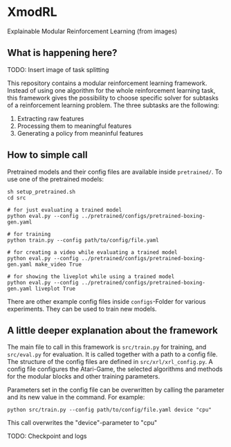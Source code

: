 # XmodRL
Explainable Modular Reinforcement Learning (from images)

## What is happening here?

TODO: Insert image of task splitting

This repository contains a modular reinforcement learning framework. Instead of using one algorithm for the whole reinforcement learning task, this framework gives the possibility to choose specific solver for subtasks of a reinforcement learning problem. The three subtasks are the following:

1. Extracting raw features
2. Processing them to meaningful features
3. Generating a policy from meaninful features

## How to simple call

Pretrained models and their config files are available inside ```pretrained/```. To use one of the pretrained models:

```
sh setup_pretrained.sh
cd src

# for just evaluating a trained model
python eval.py --config ../pretrained/configs/pretrained-boxing-gen.yaml

# for training
python train.py --config path/to/config/file.yaml

# for creating a video while evaluating a trained model
python eval.py --config ../pretrained/configs/pretrained-boxing-gen.yaml make_video True   

# for showing the liveplot while using a trained model
python eval.py --config ../pretrained/configs/pretrained-boxing-gen.yaml liveplot True
```

There are other example config files inside `configs`-Folder for various experiments. They can be used to train new models. 

## A little deeper explanation about the framework

The main file to call in this framework is `src/train.py` for training, and `src/eval.py` for evaluation. It is called together with a path to a config file. The structure of the config files are defined in `src/xrl/xrl_config.py`. A config file configures the Atari-Game, the selected algorithms and methods for the modular blocks and other training parameters. 

Parameters set in the config file can be overwritten by calling the parameter and its new value in the command. For example: 

```
python src/train.py --config path/to/config/file.yaml device "cpu"
```

This call overwrites the "device"-parameter to "cpu"

TODO: Checkpoint and logs
